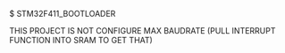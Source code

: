 $ STM32F411_BOOTLOADER

THIS PROJECT IS NOT CONFIGURE MAX BAUDRATE (PULL INTERRUPT FUNCTION INTO SRAM TO GET THAT)
